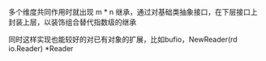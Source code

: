 多个维度共同作用时就出现 m * n 继承，通过对基础类抽象接口，在下层接口上封装上层，以装饰组合替代指数级的继承

同时这样实现也能较好的对已有对象的扩展，比如bufio，NewReader(rd io.Reader) *Reader 

